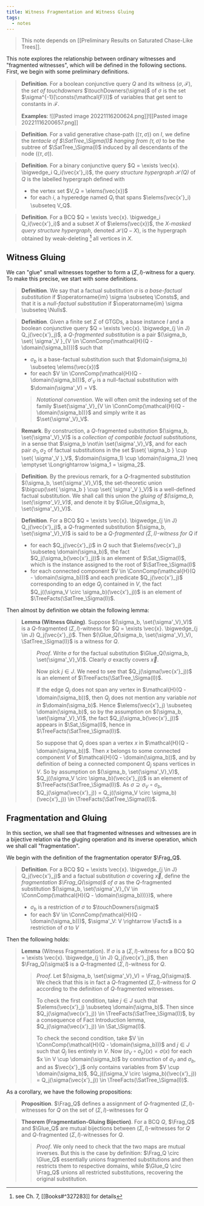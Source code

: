 ```yaml
---
title: Witness Fragmentation and Witness Gluing
tags:
  - notes
---
```


> This note depends on [[Preliminary Results on Saturated Chase-Like Trees]].

This note explores the relationship between ordinary witnesses and "fragmented witnesses", which will be defined in the following sections. First, we begin with some preliminary definitions.

> **Definition**. For a boolean conjunctive query $Q$ and its witness $(\sigma, \mathcal{F})$, the *set of touchdowners* $\touchDowners(\sigma)$ of $\sigma$ is the set $\sigma^{-1}[\consts(\mathcal{F})]$ of variables that get sent to constants in $\mathcal{F}$.
> 
> **Examples**: ![[Pasted image 20221116200624.png]]![[Pasted image 20221116200657.png]] 

> **Definition**. For a valid generative chase-path $((\tau, \sigma))$ on $I$, we define the *tentacle of $\SatTree_\Sigma(I)$ hanging from $(\tau, \sigma)$* to be the subtree of $\SatTree_\Sigma(I)$ induced by all descendants of the node $((\tau, \sigma))$.

> **Definition**. For a binary conjunctive query $Q = \exists \vec{x}. \bigwedge_i Q_i(\vec{x'}_i)$, the *query structure hypergraph $\mathcal{H}(Q)$* of $Q$ is the labelled hypergraph defined with
>  - the vertex set $V_Q = \elems(\vec{x})$
>  - for each $i$, a hyperedge named $Q_i$ that spans $\elems(\vec{x'}_i) \subseteq V_Q$.

> **Definition**. For a BCQ $Q = \exists \vec{x}. \bigwedge_i Q_i(\vec{x'}_i)$ and a subset $X$ of $\elems(\vec{x})$, the *$X$-masked query structure hypergraph*, denoted $\mathcal{H}(Q-X)$, is the hypergraph obtained by weak-deleting [^1] all vertices in $X$.

## Witness Gluing

We can "glue" small witnesses together to form a $(\Sigma, I)$-witness for a query. To make this precise, we start with some definitions.

> **Definition**. We say that a factual substitution $\sigma$ is *a base-factual substitution* if $\operatorname{im} \sigma \subseteq \Consts$, and that it is a *null-factual substitution* if $\operatorname{im} \sigma \subseteq \Nulls$.

> **Definition**. Given a finite set $\Sigma$ of GTGDs, a base instance $I$ and a boolean conjunctive query $Q = \exists \vec{x}. \bigwedge_{j \in J} Q_j(\vec{x'}_j)$, a *Q-fragmented substitution* is a pair $(\sigma_b, \set{ \sigma'_V }_{V \in \ConnComp(\mathcal{H}(Q - \domain(\sigma_b))})$ such that
>  - $\sigma_b$ is a base-factual substitution such that $\domain(\sigma_b) \subseteq \elems(\vec{x})$
>  - for each $V \in \ConnComp(\mathcal{H}(Q - \domain(\sigma_b)))$, $\sigma'_V$ is a null-factual substitution with $\domain(\sigma'_V) = V$.
>
> > *Notational convention*. We will often omit the indexing set of the family $\set{\sigma'_V}_{V \in \ConnComp(\mathcal{H}(Q - \domain(\sigma_b))}$ and simply write it as $\set{\sigma'_V}_V$.

> **Remark**. By construction, a $Q$-fragmented substitution $(\sigma_b, \set{\sigma'_V}_V)$ is a *collection of compatible factual substitutions*, in a sense that $\sigma_b \not\in \set{\sigma'_V}_V$, and for each pair $\sigma_1, \sigma_2$ of factual substitutions in the set $\set{ \sigma_b } \cup \set{ \sigma'_V }_V$, $\domain(\sigma_1) \cup \domain(\sigma_2) \neq \emptyset \Longrightarrow \sigma_1 = \sigma_2$.

> **Definition**. By the previous remark, for a $Q$-fragmented substitution $(\sigma_b, \set{\sigma'_V}_V)$, the set-theoretic union $\bigcup(\set{ \sigma_b } \cup \set{ \sigma'_V }_V)$ is a well-defined factual substitution. We shall call this union the *gluing of $(\sigma_b, \set{\sigma'_V}_V)$*, and denote it by $\Glue_Q(\sigma_b, \set{\sigma'_V}_V)$.

> **Definition**. For a BCQ $Q = \exists \vec{x}. \bigwedge_{j \in J} Q_j(\vec{x'}_j)$, a $Q$-fragmented substitution $(\sigma_b, \set{\sigma'_V}_V)$ is said to be a *$Q$-fragmented $(\Sigma, I)$-witness for $Q$* if
>  - for each $Q_j(\vec{x'}_j)$ in $Q$ such that $\elems(\vec{x'}_j) \subseteq \domain(\sigma_b)$, the fact $Q_j(\sigma_b(\vec{x'}_j))$ is an element of $\Sat_\Sigma(I)$, which is the instance assigned to the root of $\SatTree_\Sigma(I)$
>  - for each connected component $V \in \ConnComp(\mathcal{H}(Q - \domain(\sigma_b)))$ and each predicate $Q_j(\vec{x'}_j)$ corresponding to an edge $Q_j$ contained in $V$, the fact $Q_j((\sigma_V \circ \sigma_b)(\vec{x'}_j))$ is an element of $\TreeFacts(\SatTree_\Sigma(I))$.

Then almost by definition we obtain the following lemma:

> **Lemma (Witness Gluing)**. Suppose $(\sigma_b, \set{\sigma'_V}_V)$ is a $Q$-fragmented $(\Sigma, I)$-witness for $Q = \exists \vec{x}. \bigwedge_{j \in J} Q_j(\vec{x'}_j)$. Then $(\Glue_Q(\sigma_b, \set{\sigma'_V}_V), \SatTree_\Sigma(I))$ is a witness for $Q$.
> 
> > *Proof*.
> > Write $\sigma$ for the factual substitution $\Glue_Q(\sigma_b, \set{\sigma'_V}_V)$. Clearly $\sigma$ exactly covers $\vec{x}$.
> > 
> > Now pick $j \in J$. We need to see that $Q_j(\sigma(\vec{x'}_j))$ is an element of $\TreeFacts(\SatTree_\Sigma(I))$.
> > 
> > If the edge $Q_j$ does not span any vertex in $\mathcal{H}(Q - \domain(\sigma_b))$, then $Q_j$ does not mention any variable *not in* $\domain(\sigma_b)$. Hence $\elems(\vec{x'}_j) \subseteq \domain(\sigma_b)$, so by the assumption on $(\sigma_b, \set{\sigma'_V}_V)$, the fact $Q_j(\sigma_b(\vec{x'}_j))$ appears in $\Sat_\Sigma(I)$, hence in $\TreeFacts(\SatTree_\Sigma(I))$.
> > 
> > So suppose that $Q_j$ does span a vertex $x$ in $\mathcal{H}(Q - \domain(\sigma_b))$. Then $x$ belongs to some connected component $V$ of $\mathcal{H}(Q - \domain(\sigma_b))$, and by definition of being a connected component $Q_j$ spans vertices in $V$. So by assumption on $(\sigma_b, \set{\sigma'_V}_V)$, $Q_j((\sigma_V \circ \sigma_b)(\vec{x'}_j))$ is an element of $\TreeFacts(\SatTree_\Sigma(I))$. As $\sigma \supseteq \sigma_V \circ \sigma_b$, $Q_j(\sigma(\vec{x'}_j)) = Q_j((\sigma_V \circ \sigma_b)(\vec{x'}_j)) \in \TreeFacts(\SatTree_\Sigma(I))$.

## Fragmentation and Gluing

In this section, we shall see that fragmented witnesses and witnesses are in a bijective relation via the gluging operation and its inverse operation, which we shall call "fragmentation".

We begin with the definition of the fragmentation operator $\Frag_Q$.

> **Definition**. For a BCQ $Q = \exists \vec{x}. \bigwedge_{j \in J} Q_j(\vec{x'}_j)$ and a factual substitution $\sigma$ covering $\vec{x}$, define the *fragmentation $\Frag_Q(\sigma)$ of $\sigma$* as the $Q$-fragmented substitution $(\sigma_b, \set{\sigma'_V}_{V \in \ConnComp(\mathcal{H}(Q - \domain(\sigma_b)))})$, where
>  - $\sigma_b$ is a restriction of $\sigma$ to $\touchDowners(\sigma)$
>  - for each $V \in \ConnComp(\mathcal{H}(Q - \domain(\sigma_b)))$, $\sigma'_V: V \rightarrow \Facts$ is a restriction of $\sigma$ to $V$

Then the following holds:

> **Lemma** (Witness Fragmentation). If $\sigma$ is a $(\Sigma, I)$-witness for a BCQ $Q = \exists \vec{x}. \bigwedge_{j \in J} Q_j(\vec{x'}_j)$, then $\Frag_Q(\sigma)$ is a $Q$-fragmented $(\Sigma, I)$-witness for $Q$.
> 
> > *Proof*.
> > Let $(\sigma_b, \set{\sigma'_V}_V) = \Frag_Q(\sigma)$. We check that this is in fact a $Q$-fragmented $(\Sigma, I)$-witness for $Q$ according to the definition of $Q$-fragmented witnesses.
> > 
> > To check the first condition, take $j \in J$ such that $\elems(\vec{x'}_j) \subseteq \domain(\sigma_b)$. Then since $Q_j(\sigma(\vec{x'}_j)) \in \TreeFacts(\SatTree_\Sigma(I))$, by a consequence of Fact Introduction lemma, $Q_j(\sigma(\vec{x'}_j)) \in \Sat_\Sigma(I)$.
> > 
> > To check the second condition, take $V \in \ConnComp(\mathcal{H}(Q - \domain(\sigma_b)))$ and $j \in J$ such that $Q_j$ lies entirely in $V$. Now $(\sigma_V \circ \sigma_b)(x) = \sigma(x)$ for each $x \in V \cup \domain(\sigma_b)$ by construction of $\sigma_V$ and $\sigma_b$, and as $\vec{x'}_j$ only contains variables from $V \cup \domain(\sigma_b)$, $Q_j((\sigma_V \circ \sigma_b)(\vec{x'}_j)) = Q_j(\sigma(\vec{x'}_j)) \in \TreeFacts(\SatTree_\Sigma(I))$.

As a corollary, we have the following propositions:

> **Proposition**. $\Frag_Q$ defines a assignment of $Q$-fragmented $(\Sigma, I)$-witnesses for $Q$ on the set of $(\Sigma, I)$-witnesses for $Q$

> **Theorem (Fragmentation-Gluing Bijection)**. For a BCQ $Q$, $\Frag_Q$ and $\Glue_Q$ are mutual bijections between $(\Sigma, I)$-witnesses for $Q$ and $Q$-fragmented $(\Sigma, I)$-witnesses for $Q$.
> 
> > *Proof*. We only need to check that the two maps are mutual inverses. But this is the case by definition: $\Frag_Q \circ \Glue_Q$ essentially unions fragmented substitutions and then restricts them to respective domains, while $\Glue_Q \circ \Frag_Q$ unions all restricted substitutions, recovering the original substitution.


[^1]: see Ch. 7, [[Books#^327283]] for details